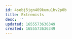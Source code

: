 ```yaml
---
id: 4sebj5jgn409kumu1bv2p0b
title: Extremists
desc: ''
updated: 1655573636349
created: 1655573636349
---
```


